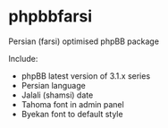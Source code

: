 phpbbfarsi
==========

Persian (farsi) optimised phpBB package

Include:
* phpBB latest version of 3.1.x series
* Persian language 
* Jalali (shamsi) date 
* Tahoma font in admin panel
* Byekan font to default style 
